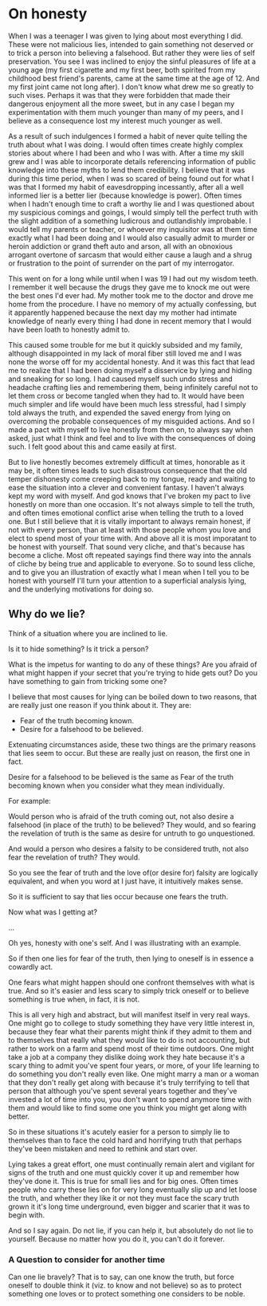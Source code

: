 # On honesty

When I was a teenager I was given to lying about most everything I did.
These were not malicious lies, intended to gain something not deserved or to
trick a person into believing a falsehood. But rather they were lies of
self preservation. You see I was inclined to enjoy the sinful pleasures of life
at a young age (my first cigarette and my first beer, both spirited from my
childhood best friend's parents, came at the same time at the age of 12. And
my first joint came not long after). I don't know what drew me so greatly to such vises.
Perhaps it was that they were forbidden that made their dangerous enjoyment all the more
sweet, but in any case I began my experimentation with them much younger than many of
my peers, and I believe as a consequence lost my interest much younger as well.

As a result of such indulgences I formed a habit of never quite telling the truth
about what I was doing. I would often times create highly complex stories about
where I had been and who I was with. After a time my skill grew and I was able to
incorporate details referencing information of public knowledge into these myths
to lend them credibility. I believe that it was during this time period,
when I was so scared of being found out for what I was that I formed my habit of
eavesdropping incessantly, after all a well informed lier is a better lier
(because knowledge is power). Often times when I hadn't enough time to craft a
worthy lie and I was questioned about my suspicious comings and goings, I would
simply tell the perfect truth with the slight
addition of a something ludicrous and outlandishly improbable. I would tell my parents
or teacher, or whoever my inquisitor was at them time exactly what I had been doing
and I would also casually admit to murder or heroin addiction or grand theft auto and
arson, all with an obnoxious arrogant overtone of sarcasm that would either cause
a laugh and a shrug or frustration to the point of surrender on the part of
my interrogator.

This went on for a long while until when I was 19 I had out my wisdom teeth. I
remember it well because the drugs they gave me to knock me out were the best ones
I'd ever had. My mother took me to the doctor and drove me home from the procedure.
I have no memory of my actually confessing, but it apparently happened because the next day
my mother had intimate knowledge of nearly every thing I had done in recent memory
that I would have been loath to honestly admit to.

This caused some trouble for me but it quickly subsided and my family, although
disappointed in my lack of moral fiber still loved me and I was none the worse off
for my accidental honesty. And it was this fact that lead me to realize that I
had been doing myself a disservice by lying and hiding and sneaking for so long.
I had caused myself such undo stress and headache crafting lies and remembering them,
being infinitely careful not to let them cross or become tangled when they had to.
It would have been much simpler and life would have been much less stressful, had
I simply told always the truth, and expended the saved energy from lying on overcoming
the probable consequences of my misguided actions. And so I made a pact with myself
to live honestly from then on, to always say when asked, just what I think and feel
and to live with the consequences of doing such. I felt good about this and came
easily at first.

But to live honestly becomes extremely difficult at times, honorable as it may be,
it often times leads to such disastrous consequence that the old temper dishonesty
come creeping back to my tongue, ready and waiting to ease the situation into a
clever and convenient fantasy. I haven't always kept my word with myself. And god knows
that I've broken my pact to live honestly on more than one occasion.
It's not always simple to tell the truth, and often times emotional conflict arise
when telling the truth to a loved one. But I still believe that it is vitally important
to always remain honest, if not with every person, than at least with those people whom
you love and elect to spend most of your time with. And above all it is most imporatant
to be honest with yourself. That sound very cliche, and that's because has become a
cliche. Most oft repeated sayings find there way into the annals of cliche by being
true and applicable to everyone. So to sound less cliche, and to give you an illustration
of exactly what I mean when I tell you to be honest with yourself I'll turn your attention
to a superficial analysis lying, and the underlying motivations for doing so.

## Why do we lie?

Think of a situation where you are inclined to lie.

Is it to hide something?
Is it trick a person?

What is the impetus for wanting to do any of these things? Are you afraid of
what might happen if your secret that you're trying to hide gets out?
Do you have something to gain from tricking some one?

I believe that most causes for lying can be boiled down to two reasons, that are
really just one reason if you think about it.
They are:

   * Fear of the truth becoming known.
   * Desire for a falsehood to be believed.

Extenuating circumstances aside, these two things are the primary reasons that lies
seem to occur. But these are really just on reason, the first one in fact.

Desire for a falsehood to be believed is the same as Fear of the truth becoming known
when you consider what they mean individually.

For example:

Would person who is afraid of the truth coming out, not also desire a falsehood
(in place of the truth) to be believed? They would, and so fearing the revelation
of truth is the same as desire for untruth to go unquestioned.

And would a person who desires a falsity to be considered truth, not also fear the
revelation of truth? They would.

So you see the fear of truth and the love of(or desire for) falsity are logically
equivalent, and when you word at I just have, it intuitively makes sense.

So it is sufficient to say that lies occur because one fears the truth.

Now what was I getting at?

...

Oh yes, honesty with one's self. And I was illustrating with an example.

So if then one lies for fear of the truth, then lying to oneself is in essence a
cowardly act.

One fears what might happen should one confront themselves with what is true. And
so it's easier and less scary to simply trick oneself or to believe something is
true when, in fact, it is not.

This is all very high and abstract, but will manifest itself in very real ways.
One might go to college to study something they have very little interest in, because
they fear what their parents might think if they admit to them and to themselves that
really what they would like to do is not accounting, but rather to work on a farm and
spend most of their time outdoors. One might take a job at a company they dislike
doing work they hate because it's a scary thing to admit you've spent four years, or more, of
your life learning to do something you don't really even like. One might marry a man
or a woman that they don't really get along with because it's truly terrifying to tell
that person that although you've spent several years together and they've invested
a lot of time into you, you don't want to spend anymore time with them and would like
to find some one you think you might get along with better.

So in these situations it's acutely easier for a person to simply lie to themselves
than to face the cold hard and horrifying truth that perhaps they've been mistaken
and need to rethink and start over.

Lying takes a great effort, one must continually remain alert and vigilant for
signs of the truth and one must quickly cover it up and remember how they've done it.
This is true for small lies and for big ones.
Often times people who carry these lies on for very long eventually slip up and
let loose the truth, and whether they like it or not they must face the scary truth
grown it it's long time underground, even bigger and scarier that it was to begin with.

And so I say again. Do not lie, if you can help it, but absolutely do not lie to yourself.
Because no matter how you do it, you can't do it forever.


### A Question to consider for another time

Can one lie bravely? That is to say, can one know the truth, but force oneself
to double think it (viz. to know and not believe) so as to protect something
one loves or to protect something one considers to be noble.

